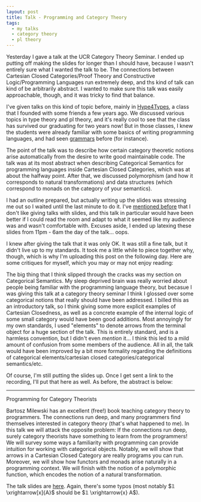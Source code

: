 ```yaml
---
layout: post
title: Talk - Programming and Category Theory
tags:
  - my talks
  - category theory
  - pl theory
---
```


Yesterday I gave a talk at the UCR Category Theory Seminar. I ended up putting
off making the slides for longer than I should have, because I wasn't entirely
sure what I wanted the talk to be. The connections between
Cartesian Closed Categories/Proof Theory and Constructive Logic/Programming Languages
run extremely deep, and ths kind of talk can kind of be arbitrarily abstract. I wanted
to make sure this talk was easily approachable, though, and it was tricky to
find that balance.

I've given talks on this kind of topic before, mainly in 
[Hype4Types](https://hypefortypes.github.io/), a class that I founded with some
friends a few years ago. We discussed various topics in type theory and 
pl theory, and it's really cool to see that the class has survived our graduating
for two years now! But in those classes, I knew the students were already
familiar with some basics of writing programming languages, and had seen 
[grammars](https://en.wikipedia.org/wiki/Extended_Backus%E2%80%93Naur_form)
before (for instance). 

The point of the talk was to describe how certain category theoretic notions
arise automatically from the desire to write good maintainable code. The talk
was at its most abstract when describing Categorical Semantics for programming
languages inside Cartesian Closed Categories, which was at about the halfway 
point. After that, we discussed polymorphism 
(and how it corresponds to natural transformations) and data structures
(which correspond to monads on the category of your semantics). 

I had an outline prepared, but actually writing up the slides was stressing me
out so I waited until the last minute to do it. 
I've [mentioned before](/2020/10/09/model-theory-and-you.html) 
that I don't like giving talks with slides, and this talk in particular would
have been better if I could read the room and adapt to what it seemed like
my audience was and wasn't comfortable with. Excuses aside, I ended up 
latexing these slides from 11pm - 6am the day of the talk... oops.

I knew after giving the talk that it was only OK. It was still a fine talk,
but it didn't live up to my standards. It took me a little while to piece
together why, though, which is why I'm uploading this post on the following day.
Here are some critiques for myself, which you may or may not enjoy reading:

The big thing that I think slipped through the cracks was my section on 
Categorical Semantics. My sleep deprived brain was really worried about
people being familiar with the programming language theory, but becasue
I was giving this talk at a category theory seminar I think I glossed over
some categorical notions that really should have been addressed. I billed
this as an introductory talk, so I think giving some more explicit examples of
Cartesian Closedness, as well as a concrete example of the internal logic of
some small category would have been good additions. Most annoyingly for my 
own standards, I used "elements" to denote arrows from the terminal object
for a huge section of the talk. This is entirely standard, and is a harmless
convention, but I didn't even _mention_ it... I think this led to a mild
amount of confusion from some members of the audience. All in all, the talk
would have been improved by a bit more formality regarding the definitions 
of categorical elements/cartesian closed categories/categorical semantics/etc.

Of course, I'm still putting the slides up. Once I get sent a link to the
recording, I'll put that here as well. As before, the abstract is below:

---

Programming for Category Theorists

Bartosz Milewski has an excellent (free!) book teaching category theory to programmers. The connections run deep,
and many programmers find themselves interested in category theory (that's what happened to me). In this talk we will
attack the opposite problem: If the connections run deep, surely category theorists have something to learn from the
programmers! We will survey some ways a familiarity with programming can provide intuition for working with categorical
objects. Notably, we will show that arrows in a Cartesian Closed Category are really programs you can run. Moreover,
we will show how functors and monads arise naturally in a programming context. We will finish with the notion of a
polymorphic function, which encodes the notion of a natural transformation.

The talk slides are [here](/assets/docs/programming-and-ct/talk.pdf).
Again, there's some typos (most notably $𝟙 \xrightarrow[x]{A}$ should be 
$𝟙 \xrightarrow{x} A$). 
